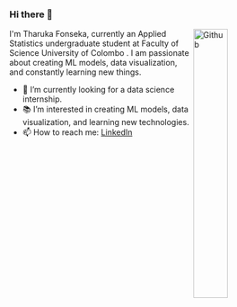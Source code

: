 ### Hi there 👋

<img width="35%" align="right" alt="Github" src="https://github.com/tharuka7/tharuka7/assets/60395300/84e4848f-bdbe-47bf-8da2-d2ee34509bba" />

I'm Tharuka Fonseka, currently an Applied Statistics undergraduate student at Faculty of Science University of Colombo . I am passionate about creating ML models, data visualization, and constantly learning new things.

- 🔭 I’m currently looking for a data science internship.
- 📚 I’m interested in creating ML models, data visualization, and learning new technologies.
- 📫 How to reach me: [LinkedIn](https://www.linkedin.com/in/tharuka-fonseka/)
